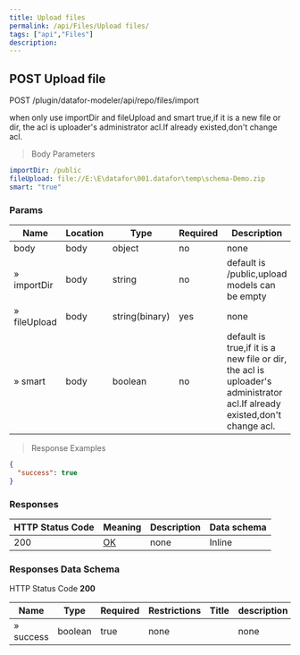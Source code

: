 ```yaml
---
title: Upload files
permalink: /api/Files/Upload files/
tags: ["api","Files"]
description: 
---
```


## POST Upload file

POST /plugin/datafor-modeler/api/repo/files/import

when only use importDir and fileUpload and smart true,if it is a new file or dir, the acl is uploader's administrator acl.If already existed,don't change acl.

> Body Parameters

```yaml
importDir: /public
fileUpload: file://E:\E\datafor\001.datafor\temp\schema-Demo.zip
smart: "true"

```

### Params

|Name|Location|Type|Required|Description|
|---|---|---|---|---|
|body|body|object| no |none|
|» importDir|body|string| no |default is /public,upload models can be empty|
|» fileUpload|body|string(binary)| yes |none|
|» smart|body|boolean| no |default is true,if it is a new file or dir, the acl is uploader's administrator acl.If already existed,don't change acl.|

> Response Examples

```json
{
  "success": true
}
```

### Responses

|HTTP Status Code |Meaning|Description|Data schema|
|---|---|---|---|
|200|[OK](https://tools.ietf.org/html/rfc7231#section-6.3.1)|none|Inline|

### Responses Data Schema

HTTP Status Code **200**

|Name|Type|Required|Restrictions|Title|description|
|---|---|---|---|---|---|
|» success|boolean|true|none||none|